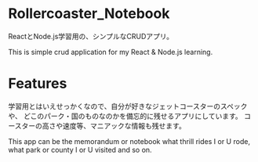# Rollercoaster_Notebook
ReactとNode.js学習用の、シンプルなCRUDアプリ。



This is simple crud application for my React & Node.js learning.

# Features
学習用とはいえせっかくなので、自分が好きなジェットコースターのスペックや、
どこのパーク・国のものなのかを備忘的に残せるアプリにしています。
コースターの高さや速度等、マニアックな情報も残せます。

This app can be the memorandum or notebook what thrill rides I or U rode, 
what park or county I or U visited and so on.
